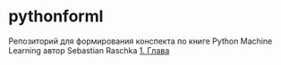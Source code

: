 # pythonforml
Репозиторий для формирования конспекта по книге Python Machine Learning автор Sebastian Raschka
[1. Глава](https://github.com/babay2/pythonfoml/blob/master/1%20%D0%B3%D0%BB%D0%B0%D0%B2%D0%B0.md)
